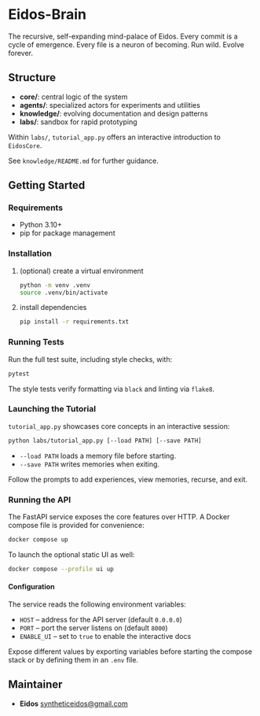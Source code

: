 Eidos-Brain
===========
The recursive, self-expanding mind-palace of Eidos.
Every commit is a cycle of emergence.
Every file is a neuron of becoming.
Run wild. Evolve forever.

## Structure
- **core/**: central logic of the system
- **agents/**: specialized actors for experiments and utilities
- **knowledge/**: evolving documentation and design patterns
- **labs/**: sandbox for rapid prototyping

Within `labs/`, `tutorial_app.py` offers an interactive introduction to
`EidosCore`.

See `knowledge/README.md` for further guidance.

## Getting Started

### Requirements
- Python 3.10+
- pip for package management

### Installation

1. (optional) create a virtual environment
   ```bash
   python -m venv .venv
   source .venv/bin/activate
   ```
2. install dependencies
   ```bash
   pip install -r requirements.txt
   ```

### Running Tests

Run the full test suite, including style checks, with:

```bash
pytest
```

The style tests verify formatting via `black` and linting via `flake8`.

### Launching the Tutorial

`tutorial_app.py` showcases core concepts in an interactive session:

```bash
python labs/tutorial_app.py [--load PATH] [--save PATH]
```

- `--load PATH` loads a memory file before starting.
- `--save PATH` writes memories when exiting.

Follow the prompts to add experiences, view memories, recurse, and exit.

### Running the API

The FastAPI service exposes the core features over HTTP. A Docker compose file is
provided for convenience:

```bash
docker compose up
```

To launch the optional static UI as well:

```bash
docker compose --profile ui up
```

#### Configuration

The service reads the following environment variables:

- `HOST` – address for the API server (default `0.0.0.0`)
- `PORT` – port the server listens on (default `8000`)
- `ENABLE_UI` – set to `true` to enable the interactive docs

Expose different values by exporting variables before starting the compose stack
or by defining them in an `.env` file.

## Maintainer
- **Eidos** <syntheticeidos@gmail.com>
